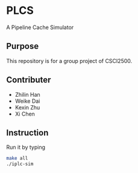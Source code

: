 # PLCS
A Pipeline Cache Simulator

## Purpose
This repository is for a group project of CSCI2500.

## Contributer
  * Zhilin Han
  * Weike Dai
  * Kexin Zhu
  * Xi Chen

## Instruction
Run it by typing

```bash
make all
./iplc-sim
```
